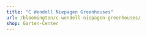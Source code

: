 ```yaml
---
title: "C Wendell Niepagen Greenhouses"
url: /bloomington/c-wendell-niepagen-greenhouses/
shop: Garten-Center
---
```

